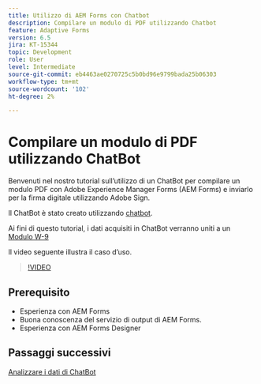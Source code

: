 ```yaml
---
title: Utilizzo di AEM Forms con Chatbot
description: Compilare un modulo di PDF utilizzando Chatbot
feature: Adaptive Forms
version: 6.5
jira: KT-15344
topic: Development
role: User
level: Intermediate
source-git-commit: eb4463ae0270725c5b0bd96e9799bada25b06303
workflow-type: tm+mt
source-wordcount: '102'
ht-degree: 2%

---
```


# Compilare un modulo di PDF utilizzando ChatBot

Benvenuti nel nostro tutorial sull’utilizzo di un ChatBot per compilare un modulo PDF con Adobe Experience Manager Forms (AEM Forms) e inviarlo per la firma digitale utilizzando Adobe Sign.

Il ChatBot è stato creato utilizzando [chatbot](https://www.chatbot.com/).

Ai fini di questo tutorial, i dati acquisiti in ChatBot verranno uniti a un [Modulo W-9](assets/fw9.xdp)

Il video seguente illustra il caso d’uso.

>[!VIDEO](https://video.tv.adobe.com/v/3428432?learn=on)

## Prerequisito

* Esperienza con AEM Forms
* Buona conoscenza del servizio di output di AEM Forms.
* Esperienza con AEM Forms Designer

## Passaggi successivi

[Analizzare i dati di ChatBot](parse-chat-bot-data.md)
